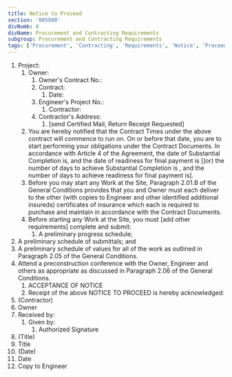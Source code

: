```yaml
---
title: Notice to Proceed
section: '005500'
divNumb: 0
divName: Procurement and Contracting Requirements
subgroup: Procurement and Contracting Requirements
tags: ['Procurement', 'Contracting', 'Requirements', 'Notice', 'Proceed']
---
```


1. Project:
   1. Owner:
         1. Owner's Contract No.:
      1. Contract:
            1. Date:
      2. Engineer's Project No.:
            1. Contractor:
      3. Contractor's Address:
         1. [send Certified Mail, Return Receipt Requested]
   2. You are hereby notified that the Contract Times under the above contract will commence to run on. On or before that date, you are to start performing your obligations under the Contract Documents. In accordance with Article 4 of the Agreement, the date of Substantial Completion is, and the date of readiness for final payment is  [(or) the number of days to achieve Substantial Completion is , and the number of days to achieve readiness for final payment is].
   3. Before you may start any Work at the Site, Paragraph 2.01.B of the General Conditions provides that you and Owner must each deliver to the other (with copies to Engineer and other identified additional insureds) certificates of insurance which each is required to purchase and maintain in accordance with the Contract Documents.
   4. Before starting any Work at the Site, you must [add other requirements] complete and submit:
      1. A preliminary progress schedule;
2. A preliminary schedule of submittals; and
3. A preliminary schedule of values for all of the work as outlined in Paragraph 2.05 of the General Conditions.
4. Attend a preconstruction conference with the Owner, Engineer and others as appropriate as discussed in Paragraph 2.06 of the General Conditions. 
   1. ACCEPTANCE OF NOTICE
   2. Receipt of the above NOTICE TO PROCEED is hereby acknowledged:
5. (Contractor)
6. Owner
7. Received by:
      1. Given by:
         1. Authorized Signature
8. (Title)
9. Title
10. (Date)
11. Date
   1. Copy to Engineer

